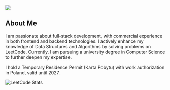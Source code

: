 ![](https://komarev.com/ghpvc/?username=Nurmukhamed7)
## About Me
I am passionate about full-stack development, with commercial experience in both frontend and backend technologies. I actively enhance my knowledge of Data Structures and Algorithms by solving problems on LeetCode. Currently, I am pursuing a university degree in Computer Science to further deepen my expertise.

I hold a Temporary Residence Permit (Karta Pobytu) with work authorization in Poland, valid until 2027.

![LeetCode Stats](https://leetcard.jacoblin.cool/Nurmukhamed7?theme=light&font=Play)

